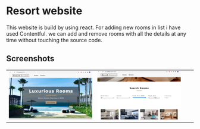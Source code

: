 # Resort website

This website is build by using react. For adding new rooms in list i have used Contentful. we can add and remove rooms with all the details at any time without touching the source code.


## Screenshots

|                       |                              |                              |                              |
|-----------------------| ---------------------------- | ---------------------------- | ---------------------------- |
| ![](screenshots/01.png) | ![](screenshots/02.png) |  |



